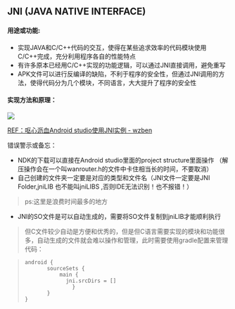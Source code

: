 
## JNI (JAVA NATIVE INTERFACE)
#### 用途或功能:
* 实现JAVA和C/C++代码的交互，使得在某些追求效率的代码模块使用C/C++完成，充分利用程序各自的性能特点
* 有许多原本已经用C/C++实现的功能逻辑，可以通过JNI直接调用，避免重写
* APK文件可以进行反编译的缺陷，不利于程序的安全性，但通过JNI调用的方法，使得代码分为几个模块，不同语言，大大提升了程序的安全性

#### 实现方法和原理：
![](http://a.hiphotos.baidu.com/baike/c0%3Dbaike80%2C5%2C5%2C80%2C26/sign=f652ae8d7cd98d1062d904634056d36b/34fae6cd7b899e51d73c026542a7d933c8950d14.jpg)

[REF：呕心沥血Android studio使用JNI实例 - wzben ](http://www.cnblogs.com/wzben/p/5733571.html)

错误警示或备忘：
* NDK的下载可以直接在Android studio里面的project structure里面操作 （解压操作会在一个叫wanrouter.h的文件中卡住相当长的时间，不要取消）
* 自己创建的文件夹一定要是对应的类型和文件名（JNI文件一定要是JNI Folder,jniLIB 也不能叫jniLIBS ,否则IDE无法识别！也不报错！）
> ps:这里是浪费时间最多的地方
* JNI的SO文件是可以自动生成的，需要将SO文件复制到jniLIB才能顺利执行
> 但C文件较少自动是方便和优秀的，但是但C语言需要实现的模块和功能很多，自动生成的文件就会难以操作和管理，此时需要使用gradle配置来管理
代码：

>`android {`  
>`       sourceSets {`  
>`           main {`  
>`             jni.srcDirs = []`  
>`               }`  
>`       }`  
>`}`  
